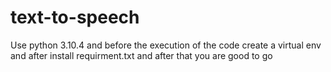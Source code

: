 # text-to-speech
Use python 3.10.4
and before the execution of the code create a virtual env and after install requirment.txt
and after that you are good to go
